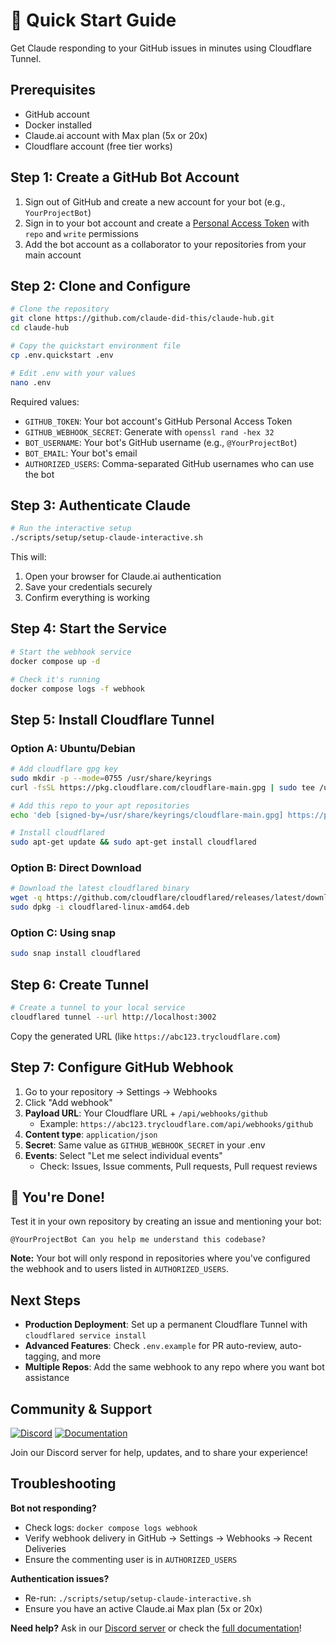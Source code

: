 # 🚀 Quick Start Guide

Get Claude responding to your GitHub issues in minutes using Cloudflare Tunnel.

## Prerequisites
- GitHub account
- Docker installed
- Claude.ai account with Max plan (5x or 20x)
- Cloudflare account (free tier works)

## Step 1: Create a GitHub Bot Account

1. Sign out of GitHub and create a new account for your bot (e.g., `YourProjectBot`)
2. Sign in to your bot account and create a [Personal Access Token](https://github.com/settings/tokens) with `repo` and `write` permissions
3. Add the bot account as a collaborator to your repositories from your main account

## Step 2: Clone and Configure

```bash
# Clone the repository
git clone https://github.com/claude-did-this/claude-hub.git
cd claude-hub

# Copy the quickstart environment file
cp .env.quickstart .env

# Edit .env with your values
nano .env
```

Required values:
- `GITHUB_TOKEN`: Your bot account's GitHub Personal Access Token
- `GITHUB_WEBHOOK_SECRET`: Generate with `openssl rand -hex 32`
- `BOT_USERNAME`: Your bot's GitHub username (e.g., `@YourProjectBot`)
- `BOT_EMAIL`: Your bot's email
- `AUTHORIZED_USERS`: Comma-separated GitHub usernames who can use the bot

## Step 3: Authenticate Claude

```bash
# Run the interactive setup
./scripts/setup/setup-claude-interactive.sh
```

This will:
1. Open your browser for Claude.ai authentication
2. Save your credentials securely
3. Confirm everything is working

## Step 4: Start the Service

```bash
# Start the webhook service
docker compose up -d

# Check it's running
docker compose logs -f webhook
```

## Step 5: Install Cloudflare Tunnel

### Option A: Ubuntu/Debian
```bash
# Add cloudflare gpg key
sudo mkdir -p --mode=0755 /usr/share/keyrings
curl -fsSL https://pkg.cloudflare.com/cloudflare-main.gpg | sudo tee /usr/share/keyrings/cloudflare-main.gpg >/dev/null

# Add this repo to your apt repositories
echo 'deb [signed-by=/usr/share/keyrings/cloudflare-main.gpg] https://pkg.cloudflare.com/cloudflared focal main' | sudo tee /etc/apt/sources.list.d/cloudflared.list

# Install cloudflared
sudo apt-get update && sudo apt-get install cloudflared
```

### Option B: Direct Download
```bash
# Download the latest cloudflared binary
wget -q https://github.com/cloudflare/cloudflared/releases/latest/download/cloudflared-linux-amd64.deb
sudo dpkg -i cloudflared-linux-amd64.deb
```

### Option C: Using snap
```bash
sudo snap install cloudflared
```

## Step 6: Create Tunnel

```bash
# Create a tunnel to your local service
cloudflared tunnel --url http://localhost:3002
```

Copy the generated URL (like `https://abc123.trycloudflare.com`)

## Step 7: Configure GitHub Webhook

1. Go to your repository → Settings → Webhooks
2. Click "Add webhook"
3. **Payload URL**: Your Cloudflare URL + `/api/webhooks/github`
   - Example: `https://abc123.trycloudflare.com/api/webhooks/github`
4. **Content type**: `application/json`
5. **Secret**: Same value as `GITHUB_WEBHOOK_SECRET` in your .env
6. **Events**: Select "Let me select individual events"
   - Check: Issues, Issue comments, Pull requests, Pull request reviews

## 🎉 You're Done!

Test it in your own repository by creating an issue and mentioning your bot:

```
@YourProjectBot Can you help me understand this codebase?
```

**Note:** Your bot will only respond in repositories where you've configured the webhook and to users listed in `AUTHORIZED_USERS`.

## Next Steps

- **Production Deployment**: Set up a permanent Cloudflare Tunnel with `cloudflared service install`
- **Advanced Features**: Check `.env.example` for PR auto-review, auto-tagging, and more
- **Multiple Repos**: Add the same webhook to any repo where you want bot assistance

## Community & Support

[![Discord](https://img.shields.io/discord/1377708770209304676?color=7289da&label=Discord&logo=discord&logoColor=white)](https://discord.gg/yb7hwQjTFg)
[![Documentation](https://img.shields.io/badge/docs-claude--did--this.com-blue?logo=readthedocs&logoColor=white)](https://claude-did-this.com/claude-hub/overview)

Join our Discord server for help, updates, and to share your experience!

## Troubleshooting

**Bot not responding?**
- Check logs: `docker compose logs webhook`
- Verify webhook delivery in GitHub → Settings → Webhooks → Recent Deliveries
- Ensure the commenting user is in `AUTHORIZED_USERS`

**Authentication issues?**
- Re-run: `./scripts/setup/setup-claude-interactive.sh`
- Ensure you have an active Claude.ai Max plan (5x or 20x)

**Need help?** Ask in our [Discord server](https://discord.gg/yb7hwQjTFg) or check the [full documentation](https://claude-did-this.com/claude-hub/overview)!